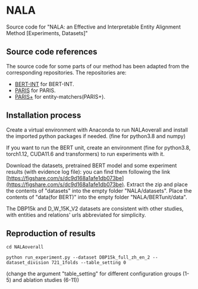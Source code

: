 # NALA
Source code for "NALA: an Effective and Interpretable Entity Alignment Method [Experiments, Datasets]"

## Source code references
The source code for some parts of our method has been adapted from the corresponding repositories. 
The repositories are:
- [BERT-INT](https://github.com/kosugi11037/bert-int) for BERT-INT.
- [PARIS](https://github.com/dig-team/PARIS) for PARIS.
- [PARIS+](https://github.com/epfl-dlab/entity-matchers) for entity-matchers(PARIS+).

## Installation process

Create a virtual environment with Anaconda to run NALAoverall and install the imported python packages if needed. (fine for python3.8 and numpy)

If you want to run the BERT unit, create an environment (fine for python3.8, torch1.12, CUDA11.6 and transformers) to run experiments with it.

Download the datasets, pretrained BERT model and some experiment results (with evidence log file): you can find them following the link [https://figshare.com/s/dc9d168a1afe1db073be](https://figshare.com/s/dc9d168a1afe1db073be). 
Extract the zip and place the contents of "datasets" into the empty folder "NALA/datasets". 
Place the contents of "data(for BERT)" into the empty folder "NALA/BERTunit/data". 

The DBP15k and D_W_15K_V2 datasets are consistent with other studies, with entities and relations' urls abbreviated for simplicity.
## Reproduction of results

```shell
cd NALAoverall

python run_experiment.py --dataset DBP15k_full_zh_en_2 --dataset_division 721_1folds --table_setting 0
```
(change the argument "table_setting" for different configuration groups (1-5) and ablation studies (6-11))

